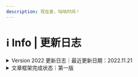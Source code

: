 ```yaml
---
description: 现在是，咕咕时间！
---
```


# ℹ Info | 更新日志

<details>

<summary>Version 2022 更新日志｜最近更新日期：2022.11.21</summary>

#### Version 2022 Update 8 · 2022.11.21

* 文章篇幅简化准备
* 初步准备1.2相关内容

#### Version 2022 Update 7 · 2022.11.20

* 增加“参考文献“相关内容
* 更新1.2节相关内容
* 细化文章目录框架

#### Version 2022 Update 6 · 2022.11.6

* 重写1.1节相关内容
* 增加“免root玩机“相关框架
* 增加鸣谢相关内容
* 更新教程整体目录结构

#### Version 2022 Update 5 · 2022.11.5

* 迁移教程至GitBook
* 拆分整篇文章为更小的章节，更改文章结构为目录式
* 更换版本命名规则，从Version 2开始，不再沿用x.x的大小版本号，改为年份+文章迭代次数，同一天内的修改均看作一次迭代

#### Version 1.3 · 2022.10.15

* 新增各厂商Bootloader解锁表格相关内容

#### Version 1.2 · 2022.10.4

* 新增各厂商Bootloader解锁表格相关内容
* 新增运营商相关内容

#### Version 1.1 · 2022.7.20

* 新增Overture、Chapter 1相关内容

#### Version 1.0 · 2022.7.16

* 教程第一版框架定型
* 新增Overture相关内容

</details>

<details>

<summary>文章框架完成状态｜第一版</summary>

* Chapter 1 - Bootloader
  * [x] 1.1 Bootloader简介
  * [ ] 1.2 解锁资格查询
  * [ ] 1.2-Ex 简易验机思路
  * [ ] 1.3 解锁方式介绍
  * [ ] 1.3-Ex 回锁教程
  * [ ] 1.4 不能解锁的情况下体验部分玩机软件

<!---->

* Chapter 2 - 刷入Magisk
  *

<!---->

* Chapter 3 - Magisk上手
  *

<!---->

* Chapter 4 - 免解锁玩机
  *

<!---->

* Chapter 5 - 问题排查
  *

<!---->

* Chapter 6 - 第三方ROM
  *

<!---->

* Chapter 7 - 选购新手机

</details>

